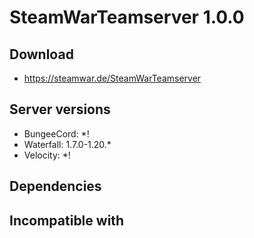 # SteamWarTeamserver 1.0.0

## Download
- https://steamwar.de/SteamWarTeamserver

## Server versions
- BungeeCord: *!
- Waterfall: 1.7.0-1.20.*
- Velocity: *!

## Dependencies

## Incompatible with